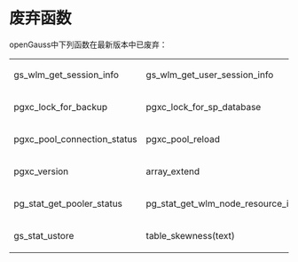 # 废弃函数<a name="ZH-CN_TOPIC_0308046608"></a>

openGauss中下列函数在最新版本中已废弃：

<a name="table1861615120162"></a>
<table><tbody><tr id="row116501251161610"><td class="cellrowborder" valign="top" width="14.285714285714285%"><p id="p26505512166"><a name="p26505512166"></a><a name="p26505512166"></a>gs_wlm_get_session_info</p>
</td>
<td class="cellrowborder" valign="top" width="14.285714285714285%"><p id="p3651751151616"><a name="p3651751151616"></a><a name="p3651751151616"></a>gs_wlm_get_user_session_info</p>
</td>
<td class="cellrowborder" valign="top" width="14.285714285714285%"><p id="p4651451201611"><a name="p4651451201611"></a><a name="p4651451201611"></a>pgxc_get_csn</p>
</td>
<td class="cellrowborder" valign="top" width="9.077276816954914%"><p id="p76511514161"><a name="p76511514161"></a><a name="p76511514161"></a>pgxc_get_stat_dirty_tables</p>
</td>
<td class="cellrowborder" valign="top" width="19.49415175447366%"><p id="p9651175114169"><a name="p9651175114169"></a><a name="p9651175114169"></a>pgxc_get_thread_wait_status</p>
</td>
<td class="cellrowborder" valign="top" width="14.285714285714285%"><p id="p12651135115169"><a name="p12651135115169"></a><a name="p12651135115169"></a>pgxc_gtm_snapshot_status</p>
</td>
<td class="cellrowborder" valign="top" width="14.285714285714285%"><p id="p06511851141613"><a name="p06511851141613"></a><a name="p06511851141613"></a>pgxc_is_committed</p>
</td>
</tr>
<tr id="row565111515167"><td class="cellrowborder" valign="top" width="14.285714285714285%"><p id="p10651165131612"><a name="p10651165131612"></a><a name="p10651165131612"></a>pgxc_lock_for_backup</p>
</td>
<td class="cellrowborder" valign="top" width="14.285714285714285%"><p id="p165116514162"><a name="p165116514162"></a><a name="p165116514162"></a>pgxc_lock_for_sp_database</p>
</td>
<td class="cellrowborder" valign="top" width="14.285714285714285%"><p id="p1165135118163"><a name="p1165135118163"></a><a name="p1165135118163"></a>pgxc_lock_for_transfer</p>
</td>
<td class="cellrowborder" valign="top" width="9.077276816954914%"><p id="p7651751161613"><a name="p7651751161613"></a><a name="p7651751161613"></a>pgxc_log_comm_status</p>
</td>
<td class="cellrowborder" valign="top" width="19.49415175447366%"><p id="p265120511163"><a name="p265120511163"></a><a name="p265120511163"></a>pgxc_max_datanode_size</p>
</td>
<td class="cellrowborder" valign="top" width="14.285714285714285%"><p id="p4651251181610"><a name="p4651251181610"></a><a name="p4651251181610"></a>pgxc_node_str</p>
</td>
<td class="cellrowborder" valign="top" width="14.285714285714285%"><p id="p14651751131610"><a name="p14651751131610"></a><a name="p14651751131610"></a>pgxc_pool_check</p>
</td>
</tr>
<tr id="row11651145121616"><td class="cellrowborder" valign="top" width="14.285714285714285%"><p id="p146513519161"><a name="p146513519161"></a><a name="p146513519161"></a>pgxc_pool_connection_status</p>
</td>
<td class="cellrowborder" valign="top" width="14.285714285714285%"><p id="p1865125151612"><a name="p1865125151612"></a><a name="p1865125151612"></a>pgxc_pool_reload</p>
</td>
<td class="cellrowborder" valign="top" width="14.285714285714285%"><p id="p14651651101616"><a name="p14651651101616"></a><a name="p14651651101616"></a>pgxc_prepared_xact</p>
</td>
<td class="cellrowborder" valign="top" width="9.077276816954914%"><p id="p17651251131619"><a name="p17651251131619"></a><a name="p17651251131619"></a>pgxc_snapshot_status</p>
</td>
<td class="cellrowborder" valign="top" width="19.49415175447366%"><p id="p7651351121619"><a name="p7651351121619"></a><a name="p7651351121619"></a>pgxc_stat_dirty_tables</p>
</td>
<td class="cellrowborder" valign="top" width="14.285714285714285%"><p id="p1665115120168"><a name="p1665115120168"></a><a name="p1665115120168"></a>pgxc_unlock_for_sp_database</p>
</td>
<td class="cellrowborder" valign="top" width="14.285714285714285%"><p id="p8651195114164"><a name="p8651195114164"></a><a name="p8651195114164"></a>pgxc_unlock_for_transfer</p>
</td>
</tr>
<tr id="row206511151141614"><td class="cellrowborder" valign="top" width="14.285714285714285%"><p id="p0651195191615"><a name="p0651195191615"></a><a name="p0651195191615"></a>pgxc_version</p>
</td>
<td class="cellrowborder" valign="top" width="14.285714285714285%"><p id="p12157152311472"><a name="p12157152311472"></a><a name="p12157152311472"></a>array_extend</p>
</td>
<td class="cellrowborder" valign="top" width="14.285714285714285%"><p id="p8652135171616"><a name="p8652135171616"></a><a name="p8652135171616"></a>prepare_statement_status</p>
</td>
<td class="cellrowborder" valign="top" width="9.077276816954914%"><p id="p19271405232"><a name="p19271405232"></a><a name="p19271405232"></a>remote_rto_stat</p>
</td>
<td class="cellrowborder" valign="top" width="19.49415175447366%"><p id="p5652851161614"><a name="p5652851161614"></a><a name="p5652851161614"></a>dbe_perf.global_slow_query_info</p>
</td>
<td class="cellrowborder" valign="top" width="14.285714285714285%"><p id="p0652195171617"><a name="p0652195171617"></a><a name="p0652195171617"></a>dbe_perf.global_slow_query_info_bytime</p>
</td>
<td class="cellrowborder" valign="top" width="14.285714285714285%"><p id="p15652151141617"><a name="p15652151141617"></a><a name="p15652151141617"></a>dbe_perf.global_slow_query_history</p>
</td>
</tr>
<tr id="row847903019414"><td class="cellrowborder" valign="top" width="14.285714285714285%"><p id="p132251645259"><a name="p132251645259"></a><a name="p132251645259"></a>pg_stat_get_pooler_status</p>
</td>
<td class="cellrowborder" valign="top" width="14.285714285714285%"><p id="p1890420521811"><a name="p1890420521811"></a><a name="p1890420521811"></a>pg_stat_get_wlm_node_resource_info</p>
</td>
<td class="cellrowborder" valign="top" width="14.285714285714285%"><p id="p648003010419"><a name="p648003010419"></a><a name="p648003010419"></a>pg_stat_get_wlm_session_info_internal</p>
</td>
<td class="cellrowborder" valign="top" width="9.077276816954914%"><p id="p048043016415"><a name="p048043016415"></a><a name="p048043016415"></a>DBE_PERF.get_wlm_controlgroup_ng_config()</p>
</td>
<td class="cellrowborder" valign="top" width="19.49415175447366%"><p id="p148083018410"><a name="p148083018410"></a><a name="p148083018410"></a>DBE_PERF.get_wlm_user_resource_runtime()</p>
</td>
<td class="cellrowborder" valign="top" width="14.285714285714285%"><p id="p17130133114246"><a name="p17130133114246"></a><a name="p17130133114246"></a>global_space_shrink</p>
</td>
<td class="cellrowborder" valign="top" width="14.285714285714285%"><p id="p9480430941"><a name="p9480430941"></a><a name="p9480430941"></a>pg_pool_validate</p>
</td>
</tr>
<tr id="row1380912816123"><td class="cellrowborder" valign="top" width="14.285714285714285%"><p id="p148091728131212"><a name="p148091728131212"></a><a name="p148091728131212"></a>gs_stat_ustore</p>
</td>
<td class="cellrowborder" valign="top" width="14.285714285714285%"><p id="p38091228141217"><a name="p38091228141217"></a><a name="p38091228141217"></a>table_skewness(text)</p>
</td>
<td class="cellrowborder" valign="top" width="14.285714285714285%"><p id="p11810122820128"><a name="p11810122820128"></a><a name="p11810122820128"></a>table_skewness(text, text, text)</p>
</td>
<td class="cellrowborder" valign="top" width="9.077276816954914%"><p id="p19810928161210"><a name="p19810928161210"></a><a name="p19810928161210"></a>-</p>
</td>
<td class="cellrowborder" valign="top" width="19.49415175447366%"><p id="p178100288127"><a name="p178100288127"></a><a name="p178100288127"></a>-</p>
</td>
<td class="cellrowborder" valign="top" width="14.285714285714285%"><p id="p38101928151213"><a name="p38101928151213"></a><a name="p38101928151213"></a>-</p>
</td>
<td class="cellrowborder" valign="top" width="14.285714285714285%"><p id="p2810132817122"><a name="p2810132817122"></a><a name="p2810132817122"></a>-</p>
</td>
</tr>
</tbody>
</table>
